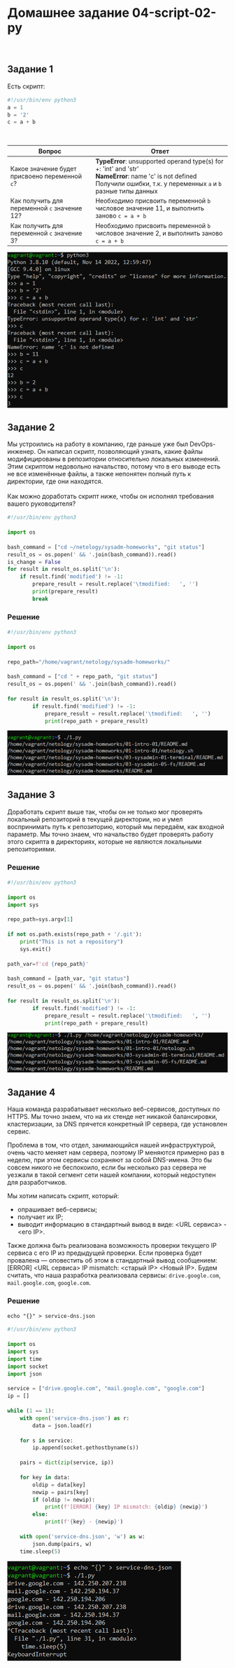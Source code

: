 # Домашнее задание 04-script-02-py

<br>

## Задание 1
Есть скрипт:

```python
#!/usr/bin/env python3
a = 1
b = '2'
c = a + b
```
<br>

| Вопрос  | Ответ                                                                                                                                                                          |
| ------------- |--------------------------------------------------------------------------------------------------------------------------------------------------------------------------------|
| Какое значение будет присвоено переменной `c`?  | **TypeError**: unsupported operand type(s) for +: 'int' and 'str'<br>**NameError**: name 'с' is not defined<br>Получили ошибки, т.к. у переменных `a` и `b` разные типы данных |
| Как получить для переменной `c` значение 12?  | Необходимо присвоить переменной `b` числовое значение 11, и выполнить заново `c = a + b`                                                                                       |
| Как получить для переменной `c` значение 3?  | Необходимо присвоить переменной `b` числовое значение 2, и выполнить заново `c = a + b`                                                                                        |
![MarkDown](img/1.png)
<br>

## Задание 2
Мы устроились на работу в компанию, где раньше уже был DevOps-инженер. Он написал скрипт, позволяющий узнать, какие файлы модифицированы в репозитории относительно локальных изменений. Этим скриптом недовольно начальство, потому что в его выводе есть не все изменённые файлы, а также непонятен полный путь к директории, где они находятся.<br><br>
Как можно доработать скрипт ниже, чтобы он исполнял требования вашего руководителя?

```python
#!/usr/bin/env python3

import os

bash_command = ["cd ~/netology/sysadm-homeworks", "git status"]
result_os = os.popen(' && '.join(bash_command)).read()
is_change = False
for result in result_os.split('\n'):
    if result.find('modified') != -1:
        prepare_result = result.replace('\tmodified:   ', '')
        print(prepare_result)
        break
```

### Решение

```python
#!/usr/bin/env python3

import os

repo_path="/home/vagrant/netology/sysadm-homeworks/"

bash_command = ["cd " + repo_path, "git status"]
result_os = os.popen(' && '.join(bash_command)).read()

for result in result_os.split('\n'):
        if result.find('modified') != -1:
            prepare_result = result.replace('\tmodified:   ', '')
            print(repo_path + prepare_result)
```

![MarkDown](img/2.png)
<br>


## Задание 3
Доработать скрипт выше так, чтобы он не только мог проверять локальный репозиторий в текущей директории, но и умел воспринимать путь к репозиторию, который мы передаём, как входной параметр. Мы точно знаем, что начальство будет проверять работу этого скрипта в директориях, которые не являются локальными репозиториями.

### Решение

```python
#!/usr/bin/env python3

import os
import sys

repo_path=sys.argv[1]

if not os.path.exists(repo_path + '/.git'):
    print("This is not a repository")
    sys.exit()

path_var=f'cd {repo_path}'

bash_command = [path_var, "git status"]
result_os = os.popen(' && '.join(bash_command)).read()

for result in result_os.split('\n'):
        if result.find('modified') != -1:
            prepare_result = result.replace('\tmodified:   ', '')
            print(repo_path + prepare_result)
```

![MarkDown](img/3.png)
<br>


## Задание 4

Наша команда разрабатывает несколько веб-сервисов, доступных по HTTPS. Мы точно знаем, что на их стенде нет никакой балансировки, кластеризации, за DNS прячется конкретный IP сервера, где установлен сервис. 

Проблема в том, что отдел, занимающийся нашей инфраструктурой, очень часто меняет нам сервера, поэтому IP меняются примерно раз в неделю, при этом сервисы сохраняют за собой DNS-имена. Это бы совсем никого не беспокоило, если бы несколько раз сервера не уезжали в такой сегмент сети нашей компании, который недоступен для разработчиков. 

Мы хотим написать скрипт, который: 

- опрашивает веб-сервисы; 
- получает их IP; 
- выводит информацию в стандартный вывод в виде: <URL сервиса> - <его IP>. 

Также должна быть реализована возможность проверки текущего IP сервиса c его IP из предыдущей проверки. Если проверка будет провалена — оповестить об этом в стандартный вывод сообщением: [ERROR] <URL сервиса> IP mismatch: <старый IP> <Новый IP>. Будем считать, что наша разработка реализовала сервисы: `drive.google.com`, `mail.google.com`, `google.com`.

### Решение
```
echo "{}" > service-dns.json
```
```python
#!/usr/bin/env python3

import os
import sys
import time
import socket
import json

service = ["drive.google.com", "mail.google.com", "google.com"]
ip = []

while (1 == 1):
    with open('service-dns.json') as r:
        data = json.load(r)

    for s in service:
        ip.append(socket.gethostbyname(s))

    pairs = dict(zip(service, ip))

    for key in data:
        oldip = data[key]
        newip = pairs[key]
        if (oldip != newip):
            print(f'[ERROR] {key} IP mismatch: {oldip} {newip}')
        else:
            print(f'{key} - {newip}')

    with open('service-dns.json', 'w') as w:
        json.dump(pairs, w)
    time.sleep(5)
```

![MarkDown](img/4.png)
<br>
